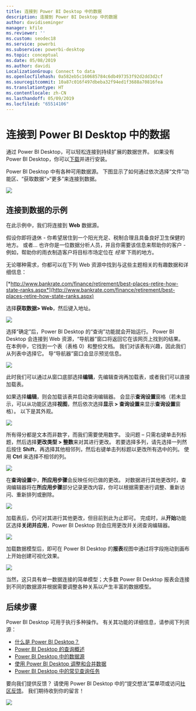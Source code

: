 ```yaml
---
title: 连接到 Power BI Desktop 中的数据
description: 连接到 Power BI Desktop 中的数据
author: davidiseminger
manager: kfile
ms.reviewer: ''
ms.custom: seodec18
ms.service: powerbi
ms.subservice: powerbi-desktop
ms.topic: conceptual
ms.date: 05/08/2019
ms.author: davidi
LocalizationGroup: Connect to data
ms.openlocfilehash: 0a582eb5c160685784c6db497353f92d2dd3d2cf
ms.sourcegitcommit: 10a87c016f497dbeba32f94ed1f3688a70816fea
ms.translationtype: HT
ms.contentlocale: zh-CN
ms.lasthandoff: 05/09/2019
ms.locfileid: "65514106"
---
```

# <a name="connect-to-data-in-power-bi-desktop"></a>连接到 Power BI Desktop 中的数据
通过 Power BI Desktop，可以轻松连接到持续扩展的数据世界。 如果没有 Power BI Desktop，你可以[下载](http://go.microsoft.com/fwlink/?LinkID=521662)并进行安装。

Power BI Desktop 中有各种可用数据源。 下图显示了如何通过依次选择“文件”功能区、“获取数据”\>“更多”来连接到数据。

![](media/desktop-connect-to-data/getdatavid_smallv2.gif)

## <a name="example-of-connecting-to-data"></a>连接到数据的示例
在此示例中，我们将连接到 **Web** 数据源。

假设你即将退休 - 你希望居住到一个阳光充足、税制合理且具备良好卫生保健的地方。 或者... 也许你是一位数据分析人员，并且你需要该信息来帮助你的客户 - 例如，帮助你的雨衣制造客户将目标市场定位在 *经常* 下雨的地方。

无论哪种需求，你都可以在下列 Web 资源中找到与这些主题相关的有趣数据和详细信息：

[*http://www.bankrate.com/finance/retirement/best-places-retire-how-state-ranks.aspx*](http://www.bankrate.com/finance/retirement/best-places-retire-how-state-ranks.aspx)

选择**获取数据\> Web**，然后键入地址。

![](media/desktop-connect-to-data/connecttodata_3.png)

选择“确定”后，Power BI Desktop 的“查询”功能就会开始运行。 Power BI Desktop 会连接到 Web 资源，“导航器”窗口将返回它在该网页上找到的结果。 在本例中，它找到一个表（表格 0）和整份文档。 我们对该表有兴趣，因此我们从列表中选择它。 导“导航器”窗口会显示预览信息。

![](media/desktop-connect-to-data/datasources_fromnavigatordialog.png)

此时我们可以通过从窗口底部选择**编辑**，先编辑查询再加载表，或者我们可以直接加载表。

如果选择**编辑**，则会加载该表并启动查询编辑器。 会显示**查询设置**窗格（若未显示，可以从功能区选择**视图**，然后依次选择**显示 \> 查询设置**来显示**查询设置**窗格）。 以下是其外观。

![](media/desktop-connect-to-data/designer_gsg_editquery.png)

所有得分都是文本而非数字，而我们需要使用数字。 没问题 – 只需右键单击列标题，然后选择**更改类型 \> 整数**来对其进行更改。 若要选择多列，请先选择一列然后按住 **Shift**，再选择其他相邻列，然后右键单击列标题以更改所有选中的列。 使用 **Ctrl** 来选择不相邻的列。

![](media/desktop-connect-to-data/designer_gsg_changedatatype.png)

在**查询设置**中，**所应用步骤**会反映任何已做的更改。 对数据进行其他更改时，查询编辑器将在**所应用步骤**部分记录更改内容，你可以根据需要进行调整、重新访问、重新排列或删除。

![](media/desktop-connect-to-data/designer_gsg_appliedsteps_changedtype.png)

加载表后，仍可对其进行其他更改，但目前到此为止即可。 完成时，从**开始**功能区选择**关闭并应用**，Power BI Desktop 则会应用更改并关闭查询编辑器。

![](media/desktop-connect-to-data/connecttodata_closenload.png)

加载数据模型后，即可在 Power BI Desktop 的**报表**视图中通过将字段拖动到画布上开始创建可视化效果。

![](media/desktop-connect-to-data/connecttodata_dragontoreportview.png)

当然，这只具有单一数据连接的简单模型；大多数 Power BI Desktop 报表会连接到不同的数据源并根据需要调整各种关系以产生丰富的数据模型。 

## <a name="next-steps"></a>后续步骤
Power BI Desktop 可用于执行多种操作。 有关其功能的详细信息，请参阅下列资源：

* [什么是 Power BI Desktop？](desktop-what-is-desktop.md)
* [Power BI Desktop 的查询概述](desktop-query-overview.md)
* [Power BI Desktop 中的数据源](desktop-data-sources.md)
* [使用 Power BI Desktop 调整和合并数据](desktop-shape-and-combine-data.md)
* [Power BI Desktop 中的常见查询任务](desktop-common-query-tasks.md)   

要向我们提供反馈？ 请使用 Power BI Desktop 中的“提交想法”菜单项或访问[社区反馈](http://community.powerbi.com/t5/Community-Feedback/bd-p/community-feedback)。 我们期待收到你的留言！

![](media/desktop-connect-to-data/sendfeedback.png)

